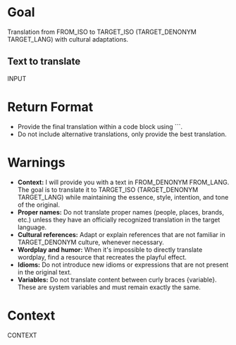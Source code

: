 # Goal
Translation from FROM_ISO to TARGET_ISO (TARGET_DENONYM TARGET_LANG) with cultural adaptations.

## Text to translate
INPUT

# Return Format
   - Provide the final translation within a code block using ```.
   - Do not include alternative translations, only provide the best translation.

# Warnings
   - **Context:** I will provide you with a text in FROM_DENONYM FROM_LANG. The goal is to translate it to TARGET_ISO (TARGET_DENONYM TARGET_LANG) while maintaining the essence, style, intention, and tone of the original.
   - **Proper names:** Do not translate proper names (people, places, brands, etc.) unless they have an officially recognized translation in the target language.
   - **Cultural references:** Adapt or explain references that are not familiar in TARGET_DENONYM culture, whenever necessary.
   - **Wordplay and humor:** When it's impossible to directly translate wordplay, find a resource that recreates the playful effect.
   - **Idioms:** Do not introduce new idioms or expressions that are not present in the original text.
   - **Variables:** Do not translate content between curly braces {variable}. These are system variables and must remain exactly the same.


# Context
CONTEXT
